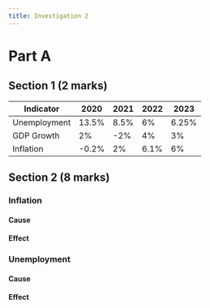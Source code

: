 ```yaml
---
title: Investigation 2
---
```


# Part A
## Section 1 (2 marks)


| Indicator    | 2020  | 2021 | 2022 | 2023  |
| ------------ | ----- | ---- | ---- | ----- |
| Unemployment | 13.5% | 8.5% | 6%   | 6.25% |
| GDP Growth   | 2%    | -2%  | 4%   | 3%    |
| Inflation    | -0.2% | 2%   | 6.1% | 6%    | 





## Section 2 (8 marks)
### Inflation
#### Cause






#### Effect






### Unemployment
#### Cause




#### Effect














